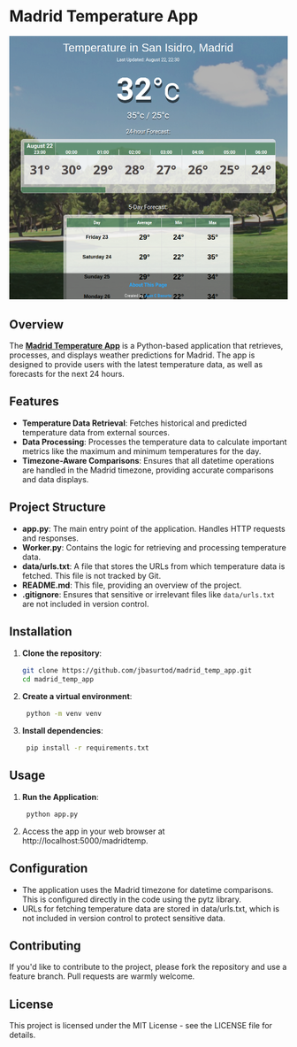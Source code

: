 # Madrid Temperature App

<img src="https://github.com/jbasurtod/madrid_temp_app/blob/main/img/live_app.png" width="600" />

## Overview

The <a href="http://bit.ly/madridtemp">**Madrid Temperature App**</a> is a Python-based application that retrieves, processes, and displays weather predictions for Madrid. The app is designed to provide users with the latest temperature data, as well as forecasts for the next 24 hours.

## Features

- **Temperature Data Retrieval**: Fetches historical and predicted temperature data from external sources.
- **Data Processing**: Processes the temperature data to calculate important metrics like the maximum and minimum temperatures for the day.
- **Timezone-Aware Comparisons**: Ensures that all datetime operations are handled in the Madrid timezone, providing accurate comparisons and data displays.

## Project Structure

- **app.py**: The main entry point of the application. Handles HTTP requests and responses.
- **Worker.py**: Contains the logic for retrieving and processing temperature data.
- **data/urls.txt**: A file that stores the URLs from which temperature data is fetched. This file is not tracked by Git.
- **README.md**: This file, providing an overview of the project.
- **.gitignore**: Ensures that sensitive or irrelevant files like `data/urls.txt` are not included in version control.

## Installation

1. **Clone the repository**:
   ```bash
   git clone https://github.com/jbasurtod/madrid_temp_app.git
   cd madrid_temp_app
   ```

2. **Create a virtual environment**:
   ```bash
    python -m venv venv
    ```

3. **Install dependencies**:
   ```bash
    pip install -r requirements.txt
    ```

## Usage

1. **Run the Application**:
   ```bash
    python app.py
    ```
2. Access the app in your web browser at http://localhost:5000/madridtemp.

## Configuration
- The application uses the Madrid timezone for datetime comparisons. This is configured directly in the code using the pytz library.
- URLs for fetching temperature data are stored in data/urls.txt, which is not included in version control to protect sensitive data.

## Contributing
If you'd like to contribute to the project, please fork the repository and use a feature branch. Pull requests are warmly welcome.

## License
This project is licensed under the MIT License - see the LICENSE file for details.